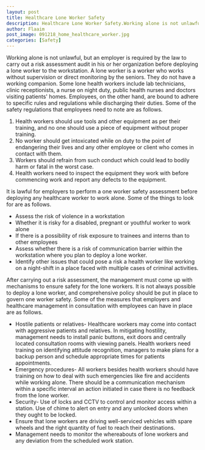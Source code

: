 ```yaml
---
layout: post
title: Healthcare Lone Worker Safety
description: Healthcare Lone Worker Safety.Working alone is not unlawful, but an employer is required by the law to carry out a risk assessment audit in his or her organization before deploying a lone worker to the workstation
author: Flaaim
post_image: 091218_home_healthcare_worker.jpg
categories: [Safety]
---
```


Working alone is not unlawful, but an employer is required by the law to carry out a risk assessment audit in his or her organization before deploying a lone worker to the workstation. A lone worker is a worker who works without supervision or direct monitoring by the seniors. They do not have a working companion. Some lone health workers include lab technicians, clinic receptionists, a nurse on night duty, public health nurses and doctors visiting patients' homes. Employees, on the other hand, are bound to adhere to specific rules and regulations while discharging their duties. Some of the safety regulations that employees need to note are as follows.

1. Health workers should use tools and other equipment as per their training, and no one should use a piece of equipment without proper training.
2. No worker should get intoxicated while on duty to the point of endangering their lives and any other employee or client who comes in contact with them.
3. Workers should refrain from such conduct which could lead to bodily harm or fatal in the worst case.
4. Health workers need to inspect the equipment they work with before commencing work and report any defects to the equipment.

It is lawful for employers to perform a one worker safety assessment before deploying any healthcare worker to work alone. Some of the things to look for are as follows.

- Assess the risk of violence in a workstation
- Whether it is risky for a disabled, pregnant or youthful worker to work alone
- If there is a possibility of risk exposure to trainees and interns than to other employees
- Assess whether there is a risk of communication barrier within the workstation where you plan to deploy a lone worker.
- Identify other issues that could pose a risk a health worker like working on a night-shift in a place faced with multiple cases of criminal activities.

After carrying out a risk assessment, the management must come up with mechanisms to ensure safety for the lone workers. It is not always possible to deploy a lone worker, and comprehensive policy should be put in place to govern one worker safety. Some of the measures that employers and healthcare management in consultation with employees can have in place are as follows.

- Hostile patients or relatives- Healthcare workers may come into contact with aggressive patients and relatives. In mitigating hostility, management needs to install panic buttons, exit doors and centrally located consultation rooms with viewing panels. Health workers need training on identifying attitude recognition, managers to make plans for a backup person and schedule appropriate times for patients appointments.
- Emergency procedures- All workers besides health workers should have training on how to deal with such emergencies like fire and accidents while working alone. There should be a communication mechanism within a specific interval an action initiated in case there is no feedback from the lone worker.
- Security- Use of locks and CCTV to control and monitor access within a station. Use of chime to alert on entry and any unlocked doors when they ought to be locked.
- Ensure that lone workers are driving well-serviced vehicles with spare wheels and the right quantity of fuel to reach their destinations.
- Management needs to monitor the whereabouts of lone workers and any deviation from the scheduled work station.
